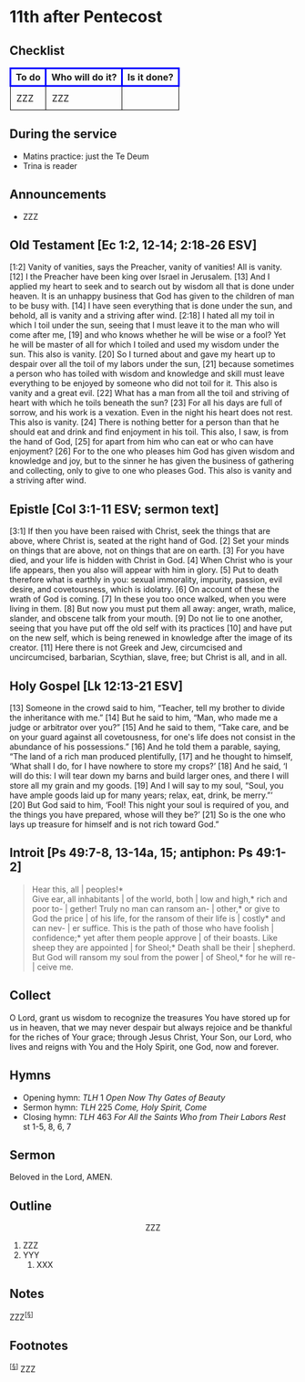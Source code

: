 <head>
<meta charset="utf-8">
<style>
th { text-align: center; font-weight: bold; vertical-align: baseline; border: 3px solid blue; }
td { border: 1px solid black; padding: 10px; }
.h { visibility: hidden; }
</style>
<title>sermon</title>
</head>

# 11th after Pentecost

## Checklist

<table>
<tr>
<th>To do</th><th>Who will do it?</th><th>Is it done?</th>
</tr>
<tr>
<td>ZZZ</td><td>ZZZ</td><td></td>
</tr>
</table>

## During the service

* Matins practice: just the Te Deum
* Trina is reader

## Announcements

* ZZZ

## Old Testament [Ec 1:2, 12‑14; 2:18‑26 ESV]
[1:2] Vanity of vanities, says the Preacher,
vanity of vanities! All is vanity. 
[12] I the Preacher have been king over Israel in Jerusalem. [13] And I applied my heart to seek and to search out by wisdom all that is done under heaven. It is an unhappy business that God has given to the children of man to be busy with. [14] I have seen everything that is done under the sun, and behold, all is vanity and a striving after wind.
[2:18] I hated all my toil in which I toil under the sun, seeing that I must leave it to the man who will come after me, [19] and who knows whether he will be wise or a fool? Yet he will be master of all for which I toiled and used my wisdom under the sun. This also is vanity. [20] So I turned about and gave my heart up to despair over all the toil of my labors under the sun, [21] because sometimes a person who has toiled with wisdom and knowledge and skill must leave everything to be enjoyed by someone who did not toil for it. This also is vanity and a great evil. [22] What has a man from all the toil and striving of heart with which he toils beneath the sun? [23] For all his days are full of sorrow, and his work is a vexation. Even in the night his heart does not rest. This also is vanity.
[24] There is nothing better for a person than that he should eat and drink and find enjoyment in his toil. This also, I saw, is from the hand of God, [25] for apart from him who can eat or who can have enjoyment? [26] For to the one who pleases him God has given wisdom and knowledge and joy, but to the sinner he has given the business of gathering and collecting, only to give to one who pleases God. This also is vanity and a striving after wind.

## Epistle [Col 3:1-11 ESV; sermon text]
[3:1] If then you have been raised with Christ, seek the things that are above, where Christ is, seated at the right hand of God. [2] Set your minds on things that are above, not on things that are on earth. [3] For you have died, and your life is hidden with Christ in God. [4] When Christ who is your life appears, then you also will appear with him in glory.
[5] Put to death therefore what is earthly in you: sexual immorality, impurity, passion, evil desire, and covetousness, which is idolatry. [6] On account of these the wrath of God is coming. [7] In these you too once walked, when you were living in them. [8] But now you must put them all away: anger, wrath, malice, slander, and obscene talk from your mouth. [9] Do not lie to one another, seeing that you have put off the old self with its practices [10] and have put on the new self, which is being renewed in knowledge after the image of its creator. [11] Here there is not Greek and Jew, circumcised and uncircumcised, barbarian, Scythian, slave, free; but Christ is all, and in all.

## Holy Gospel [Lk 12:13-21 ESV]
[13] Someone in the crowd said to him, “Teacher, tell my brother to divide the inheritance with me.” [14] But he said to him, “Man, who made me a judge or arbitrator over you?” [15] And he said to them, “Take care, and be on your guard against all covetousness, for one's life does not consist in the abundance of his possessions.” [16] And he told them a parable, saying, “The land of a rich man produced plentifully, [17] and he thought to himself, ‘What shall I do, for I have nowhere to store my crops?’ [18] And he said, ‘I will do this: I will tear down my barns and build larger ones, and there I will store all my grain and my goods. [19] And I will say to my soul, “Soul, you have ample goods laid up for many years; relax, eat, drink, be merry.”’ [20] But God said to him, ‘Fool! This night your soul is required of you, and the things you have prepared, whose will they be?’ [21] So is the one who lays up treasure for himself and is not rich toward God.”


## Introit [Ps 49:7-8, 13-14a, 15; antiphon: Ps 49:1-2]

> Hear this, all | peoples!*  
> Give ear, all inhabitants | of the world,
> both | low and high,*
> rich and poor to- | gether!
> Truly no man can ransom an- | other,*
> or give to God the price | of his life,
> for the ransom of their life is | costly*
> and can nev- | er suffice.
> This is the path of those who have foolish | confidence;*
> yet after them people approve | of their boasts.
> Like sheep they are appointed | for Sheol;*
> Death shall be their | shepherd.
> But God will ransom my soul from the power | of Sheol,*
> for he will re- | ceive me.


## Collect

O Lord, grant us wisdom to recognize the treasures You have stored up for us in heaven, that we may never despair but always rejoice and be thankful for the riches of Your grace;
through Jesus Christ, Your Son, our Lord, who lives and reigns with You and the Holy Spirit, one God, now and forever.

## Hymns

* Opening hymn: _TLH_ 1 _Open Now Thy Gates of Beauty_
* Sermon hymn: _TLH_ 225 _Come, Holy Spirit, Come_
* Closing hymn: _TLH_ 463 _For All the Saints Who from Their Labors Rest_ st 1-5, 8, 6, 7

## Sermon

Beloved in the Lord, AMEN.

## Outline

<center>ZZZ</center>

1. ZZZ
1. YYY
    1. XXX

## Notes


ZZZ<sup>[<a name="id0002" href="#ftn.id0002">§</a>]</sup>

## Footnotes

<sup>[<a name="ftn.id0002" href="#id0002">§</a>]</sup>
ZZZ

